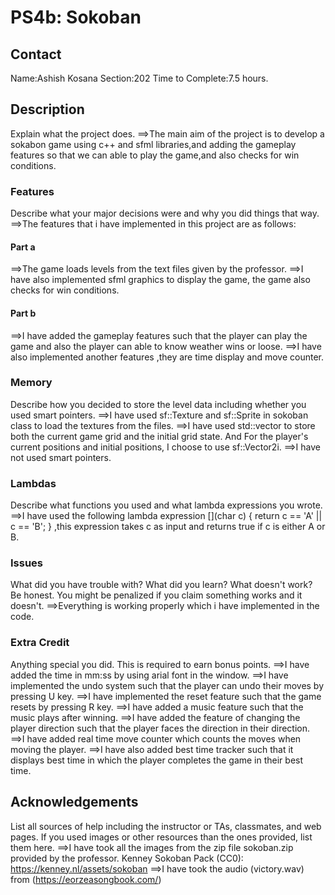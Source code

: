 # PS4b: Sokoban

## Contact
Name:Ashish Kosana
Section:202
Time to Complete:7.5 hours.


## Description
Explain what the project does.
==>The main aim of the project is to develop a sokabon game using c++ and sfml libraries,and adding the gameplay features so that we can able to play the game,and also checks for win conditions.
### Features
Describe what your major decisions were and why you did things that way.
==>The features that i have implemented in this project are as follows:
#### Part a
==>The game loads levels from the text files given by the professor.
==>I have also implemented sfml graphics to display the game, the game also checks for win conditions.
#### Part b
==>I have added the gameplay features such that the player can play the game and also the player can able to know weather wins or loose.
==>I have also implemented another features ,they are time display and move counter.
### Memory
Describe how you decided to store the level data including whether you used smart pointers.
==>I have used sf::Texture and sf::Sprite in sokoban class to load the textures from the files.
==>I have used std::vector<char> to store both the current game grid and the initial grid state. And For the player's current positions and initial positions, I choose to use sf::Vector2i.
==>I have not used smart pointers.
### Lambdas
Describe what <algorithm> functions you used and what lambda expressions you wrote.
==>I have used the following lambda expression [](char c) { return c == 'A' || c == 'B'; } ,this expression takes c as input and returns true if c is either A or B.
### Issues
What did you have trouble with?  What did you learn?  What doesn't work?  Be honest.  You might be penalized if you claim something works and it doesn't.
==>Everything is working properly which i have implemented in the code.
### Extra Credit
Anything special you did.  This is required to earn bonus points.
==>I have added the time in mm:ss by using arial font in the window.
==>I have implemented the undo system such that the player can undo their moves by pressing U key.
==>I have implemented the reset feature such that the game resets by pressing R key.
==>I have added a music feature such that the music plays after winning.
==>I have added the feature of changing the player direction such that the player faces the direction in their direction.
==>I have added real time move counter which counts the moves when moving the player.
==>I have also added best time tracker such that it displays best time in which the player completes the game in their best time.

## Acknowledgements
List all sources of help including the instructor or TAs, classmates, and web pages.
If you used images or other resources than the ones provided, list them here.
==>I have took all the images from the zip file sokoban.zip provided by the professor.
Kenney Sokoban Pack (CC0): https://kenney.nl/assets/sokoban
==>I have took the audio (victory.wav) from (https://eorzeasongbook.com/)